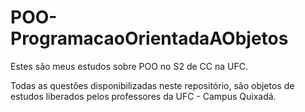 # POO-ProgramacaoOrientadaAObjetos

Estes são meus estudos sobre POO no S2 de CC na UFC.

Todas as questões disponibilizadas neste repositório, são objetos de estudos liberados pelos professores da UFC - Campus Quixadá.